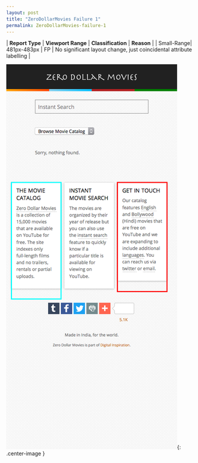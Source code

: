 ```yaml
---
layout: post
title: "ZeroDollarMovies Failure 1"
permalink: ZeroDollarMovies-failure-1
---
```

| **Report Type** | **Viewport Range** | **Classification** | **Reason** |
| Small-Range| 481px-483px | FP | No significant layout change, just coincidental attribute labelling | 

![Screenshot of the fault](../assets/images/ZeroDollarMovies/fault1/smallrangeWidth482.png){: .center-image }